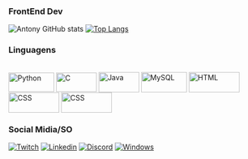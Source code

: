   ###  FrontEnd Dev

  ![Antony GitHub stats](https://github-readme-stats.vercel.app/api?username=AntonyGuzma&show_icons=true&theme=dark)
  [![Top Langs](https://github-readme-stats.vercel.app/api/top-langs/?username=AntonyGuzma&layout=compact)](https://github.com/anuraghazra/github-readme-stats)

  
  
  ###  Linguagens
  <div style="display: inline_block"><br>
  <img align="center" alt="Python" height="38" width="90" src="https://img.shields.io/badge/Figma-F24E1E?style=for-the-badge&logo=figma&logoColor=white">
  <img align="center" alt="C" height="38" width="80" src= "https://img.shields.io/badge/C-00599C?style=for-the-badge&logo=c&logoColor=white" />
  <img align="center" alt="Java" height="40" width="80" src="https://img.shields.io/badge/Java-ED8B00?style=for-the-badge&logo=java&logoColor=white" />  
  <img align="center" alt="MySQL" height="40" width="90" src= "https://img.shields.io/badge/MySQL-00000F?style=for-the-badge&logo=mysql&logoColor=white" />
  <img align="center" alt="HTML" height="40" width="100" src="https://img.shields.io/badge/HTML5-E34F26?style=for-the-badge&logo=html5&logoColor=white"/>
  <img align="center" alt="CSS" height="40" width="100" src="https://img.shields.io/badge/CSS-239120?&style=for-the-badge&logo=css3&logoColor=white" />
  <img align="center" alt="CSS" height="40" width="100" src="https://img.shields.io/badge/JavaScript-323330?style=for-the-badge&logo=javascript&logoColor=F7DF1E"/>
  </div>
  
  ### Social Midia/SO
   [![Twitch](https://img.shields.io/badge/Twitch-9146FF?style=for-the-badge&logo=twitch&logoColor=white)](https://www.twitch.tv/doguinho_a)
   [![Linkedin](https://img.shields.io/badge/LinkedIn-0077B5?style=for-the-badge&logo=linkedin&logoColor=white)](https://www.linkedin.com/in/antony-guzmã-a-694404221)
   [![Discord](https://img.shields.io/badge/Discord-7289DA?style=for-the-badge&logo=discord&logoColor=white)](https://discord.com/channels/@me) 
   [![Windows](https://img.shields.io/badge/Windows-0078D6?style=for-the-badge&logo=windows&logoColor=white)]()

 
